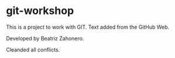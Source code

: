 # git-workshop

This is a project to work with GIT.
Text added from the GitHub Web.

Developed by Beatriz Zahonero.

Cleanded all conflicts.

